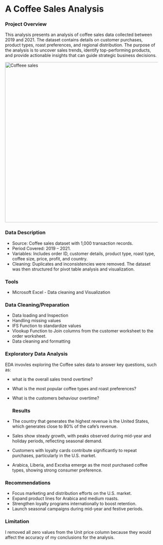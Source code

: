 # A Coffee Sales Analysis

### Project Overview
 This analysis presents an analysis of coffee sales data collected between 2019 and 2021. The dataset contains details on customer purchases, product types, roast preferences, and regional distribution. The purpose of the analysis is to uncover sales trends, identify top-performing products, and provide actionable insights that can guide strategic business decisions.

<img width="1004" height="527" alt="Coffeee sales" src="https://github.com/user-attachments/assets/e1beeb93-44af-4e22-9b18-1fdaa36aeb07" />




### Data Description
- Source: Coffee sales dataset with 1,000 transaction records.
- Period Covered: 2019 – 2021.
- Variables: Includes order ID, customer details, product type, roast type, coffee size, price, profit, and country.
- Cleaning: Duplicates and inconsistencies were removed. The dataset was then structured for pivot table analysis and visualization.


### Tools
- Microsoft Excel - Data cleaning and Visualization


### Data Cleaning/Preparation
- Data loading and Inspection
-  Handling missing values
-  IFS Function to standardize values
-  Vlookup Function to Join columns from the customer worksheet to the order worksheet.
-  Data cleaning and formatting


### Exploratory Data Analysis
EDA invovles exploring the Coffee sales data to answer key questions, such as:
- what is the overall sales trend overtime?
- What is the most popular coffee types and roast preferences?
- What is the customers behaviour overtime?

  ### Results
- The country that generates the highest revenue is the United States, which generates close to 80% of the cafe’s revenue.
- Sales show steady growth, with peaks observed during mid-year and holiday periods, reflecting seasonal demand.
- Customers with loyalty cards contribute significantly to repeat purchases, particularly in the U.S. market.
- Arabica, Liberia, and Excelsa emerge as the most purchased coffee types, showing strong consumer preference.

### Recommendations
- Focus marketing and distribution efforts on the U.S. market.
- Expand product lines for Arabica and medium roasts.
- Strengthen loyalty programs internationally to boost retention.
- Launch seasonal campaigns during mid-year and festive periods.

 ### Limitation
  I removed all zero values from the Unit price column because they would affect the accuracy of my conclusions for the analysis.





